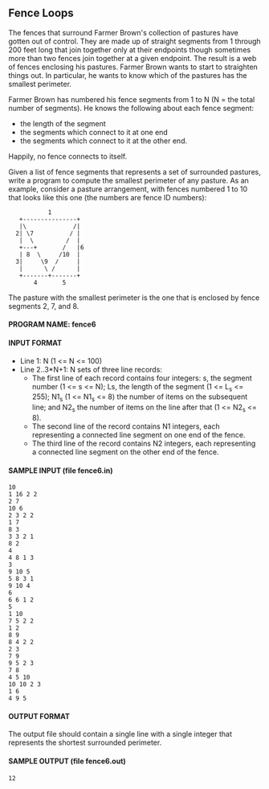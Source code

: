 ## Fence Loops

The fences that surround Farmer Brown's collection of pastures have gotten out of control. They are made up of straight segments from 1 through 200 feet long that join together only at their endpoints though sometimes more than two fences join together at a given endpoint. The result is a web of fences enclosing his pastures. Farmer Brown wants to start to straighten things out. In particular, he wants to know which of the pastures has the smallest perimeter.

Farmer Brown has numbered his fence segments from 1 to N (N = the total number of segments). He knows the following about each fence segment:

* the length of the segment
* the segments which connect to it at one end
* the segments which connect to it at the other end.

Happily, no fence connects to itself.

Given a list of fence segments that represents a set of surrounded pastures, write a program to compute the smallest perimeter of any pasture. As an example, consider a pasture arrangement, with fences numbered 1 to 10 that looks like this one (the numbers are fence ID numbers):

```
           1
   +---------------+
   |\             /|
  2| \7          / |
   |  \         /  |
   +---+       /   |6
   | 8  \     /10  |
  3|     \9  /     |
   |      \ /      |
   +-------+-------+
       4       5
```

The pasture with the smallest perimeter is the one that is enclosed by fence segments 2, 7, and 8.

#### PROGRAM NAME: fence6

#### INPUT FORMAT

* Line 1: N (1 <= N <= 100)
* Line 2..3*N+1: N sets of three line records:
  * The first line of each record contains four integers: s, the segment number (1 <= s <= N); Ls, the length of the segment (1 <= L<sub>s</sub> <= 255); N1<sub>s</sub> (1 <= N1<sub>s</sub> <= 8) the number of items on the subsequent line; and N2<sub>s</sub> the number of items on the line after that (1 <= N2<sub>s</sub> <= 8).
  * The second line of the record contains N1 integers, each representing a connected line segment on one end of the fence.
  * The third line of the record contains N2 integers, each representing a connected line segment on the other end of the fence.

#### SAMPLE INPUT (file fence6.in)
```
10
1 16 2 2
2 7
10 6
2 3 2 2
1 7
8 3
3 3 2 1
8 2
4
4 8 1 3
3
9 10 5
5 8 3 1
9 10 4
6
6 6 1 2 
5 
1 10
7 5 2 2 
1 2
8 9
8 4 2 2
2 3
7 9
9 5 2 3
7 8
4 5 10
10 10 2 3
1 6
4 9 5
```

#### OUTPUT FORMAT

The output file should contain a single line with a single integer that represents the shortest surrounded perimeter.

#### SAMPLE OUTPUT (file fence6.out)
```
12
```
